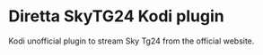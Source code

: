 # Diretta SkyTG24 Kodi plugin

Kodi unofficial plugin to stream Sky Tg24 from the official website.
